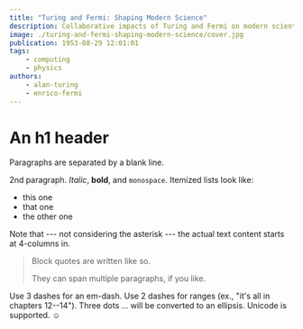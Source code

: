 ```yaml
---
title: "Turing and Fermi: Shaping Modern Science"
description: Collaborative impacts of Turing and Fermi on modern scientific fields.
image: ./turing-and-fermi-shaping-modern-science/cover.jpg
publication: 1953-08-29 12:01:01
tags: 
    - computing
    - physics
authors: 
    - alan-turing
    - enrico-fermi
---
```



# An h1 header

Paragraphs are separated by a blank line.

2nd paragraph. *Italic*, **bold**, and `monospace`. Itemized lists
look like:

  * this one
  * that one
  * the other one

Note that --- not considering the asterisk --- the actual text
content starts at 4-columns in.

> Block quotes are
> written like so.
>
> They can span multiple paragraphs,
> if you like.

Use 3 dashes for an em-dash. Use 2 dashes for ranges (ex., "it's all
in chapters 12--14"). Three dots ... will be converted to an ellipsis.
Unicode is supported. ☺
